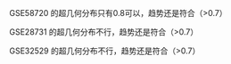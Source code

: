 GSE58720 的超几何分布只有0.8可以，趋势还是符合（>0.7）


GSE28731 的超几何分布不行，趋势还是符合（>0.7）


GSE32529 的超几何分布不行，趋势还是符合（>0.7）
